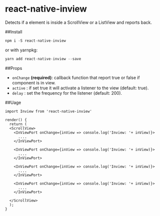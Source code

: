 # react-native-inview
Detects if a element is inside a ScrollView or a ListView and reports back.

##Install

```js
npm i -S react-native-inview
```
or with yarnpkg:
```js
yarn add react-native-inview --save
```

##Props
- `onChange` **(required)**: callback function that report true or false if component is in view.
- `active` : if set true it will activate a listener to the view (default: true).
- `delay` : set the frequency for the listener (default: 200).

##Uage
```
import Inview from 'react-native-inview'

render() {
  return (
  <ScrollView>
    <InViewPort onChange={inView => console.log('Inview: '+ inView)}>
      ....
    </InViewPort>

    <InViewPort onChange={inView => console.log('Inview: '+ inView)}>
      ....
    </InViewPort>

    <InViewPort onChange={inView => console.log('Inview: '+ inView)}>
      ....
    </InViewPort>

    <InViewPort onChange={inView => console.log('Inview: '+ inView)}>
      ....
    </InViewPort>

  </ScrollView>
  );
}
```
